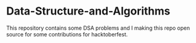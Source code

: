 # Data-Structure-and-Algorithms
This repository contains some DSA problems and I making this repo open source for some contributions for hacktoberfest.
